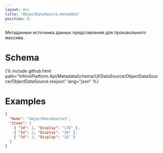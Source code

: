 ```yaml
---
layout: doc
title: "ObjectDataSource.metadata"
position: 0
---
```


Метаданные источника данных представления для произвольного массива.

# Schema

{% include github.html path="InfinniPlatform.Api/MetadataSchema/UI/DataSource/ObjectDataSource/ObjectDataSource.resjson" lang="json" %}

# Examples

```json
{
  "Name": "objectDataSource1",
  "Items": [
    { "Id": 1, "Display": "LTE" },
    { "Id": 2, "Display": "3G" },
    { "Id": 3, "Display": "2G" }
  ]
}
```
